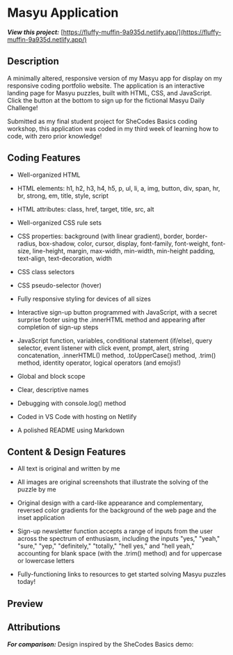# Masyu Application

**_View this project:_** [https://fluffy-muffin-9a935d.netlify.app/](https://fluffy-muffin-9a935d.netlify.app/)

## Description

A minimally altered, responsive version of my Masyu app for display on my responsive coding portfolio website. The application is an interactive landing page for Masyu puzzles, built with HTML, CSS, and JavaScript. Click the button at the bottom to sign up for the fictional Masyu Daily Challenge!

Submitted as my final student project for SheCodes Basics coding workshop, this application was coded in my third week of learning how to code, with zero prior knowledge!

## Coding Features

- Well-organized HTML
- HTML elements: h1, h2, h3, h4, h5, p, ul, li, a, img, button, div, span, hr, br, strong, em, title, style, script
- HTML attributes: class, href, target, title, src, alt

- Well-organized CSS rule sets
- CSS properties: background (with linear gradient), border, border-radius, box-shadow, color, cursor, display, font-family, font-weight, font-size, line-height, margin, max-width, min-width, min-height padding, text-align, text-decoration, width
- CSS class selectors
- CSS pseudo-selector (hover)
- Fully responsive styling for devices of all sizes

- Interactive sign-up button programmed with JavaScript, with a secret surprise footer using the .innerHTML method and appearing after completion of sign-up steps
- JavaScript function, variables, conditional statement (if/else), query selector, event listener with click event, prompt, alert, string concatenation, .innerHTML() method, .toUpperCase() method, .trim() method, identity operator, logical operators (and emojis!)
- Global and block scope
- Clear, descriptive names
- Debugging with console.log() method

- Coded in VS Code with hosting on Netlify

- A polished README using Markdown

## Content & Design Features

- All text is original and written by me

- All images are original screenshots that illustrate the solving of the puzzle by me

- Original design with a card-like appearance and complementary, reversed color gradients for the background of the web page and the inset application

- Sign-up newsletter function accepts a range of inputs from the user across the spectrum of enthusiasm, including the inputs "yes," "yeah," "sure," "yep," "definitely," "totally," "hell yes," and "hell yeah," accounting for blank space (with the .trim() method) and for uppercase or lowercase letters

- Fully-functioning links to resources to get started solving Masyu puzzles today!

## Preview

## Attributions

**_For comparison:_** Design inspired by the SheCodes Basics demo:
